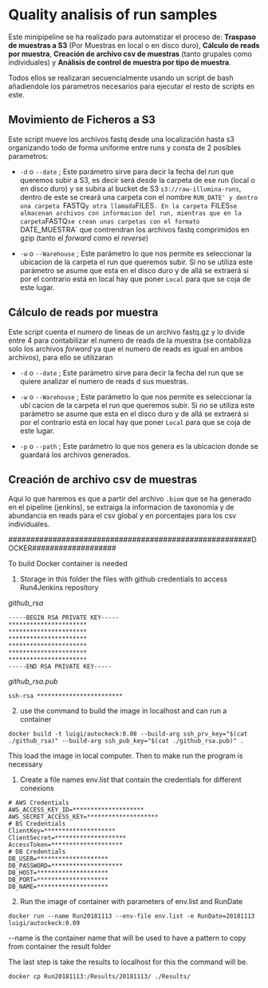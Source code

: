 # Quality analisis of run samples

Este minipipeline se ha realizado para automatizar el proceso de: **Traspaso de muestras a S3** (Por Muestras en local o en disco duro), **Cálculo de reads por muestra**, **Creación de archivo csv de muestras** (tanto grupales como individuales) y **Análisis de control de muestra por tipo de muestra**.

Todos ellos se realizaran secuencialmente usando un script de bash añadiendole los parametros necesarios para ejecutar el resto de scripts en este.

## Movimiento de Ficheros a S3


Este script mueve los archivos fastq desde una localización hasta s3 organizando todo de forma uniforme entre runs y consta de 2 posibles parametros:

- `-d` o `--date` ; Este parámetro sirve para decir la fecha del run que queremos subir a S3, es decir será desde la carpeta de ese run (local o en disco duro) y se subira al bucket de S3 `s3://raw-illumina-runs`, dentro de este se creará una carpeta con el nombre `RUN_DATE' y dentro una carpeta `FASTQ` y otra llamada `FILES`. En la carpeta `FILES` se almacenan archivos con informacion del run, mientras que en la carpeta `FASTQ`se crean unas carpetas con el formato `DATE_MUESTRA` que contrendran los archivos fastq comprimidos en gzip (tanto el *forward* como el *reverse*)

- `-w` o `--Warehouse` ; Este parámetro lo que nos permite es seleccionar la ubicacion de la carpeta el run que queremos subir. Si no se utiliza este parámetro se asume que esta en el disco duro y de allá se extraerá si por el contrario está en local hay que poner `Local` para que se coja de este lugar.

## Cálculo de reads por muestra

Este script cuenta el numero de lineas de un archivo fastq.gz y lo divide entre 4 para contabilizar el numero de reads de la muestra (se contabiliza solo los archivos *forward* ya que el numero de reads es igual en ambos archivos), para ello se utilizaran 

- `-d` o `--date` ; Este parámetro sirve para decir la fecha del run que se quiere analizar el numero de reads d sus muestras.

- `-w` o `--Warehouse` ; Este parámetro lo que nos permite es seleccionar la ubi
cacion de la carpeta el run que queremos subir. Si no se utiliza este parámetro se asume que esta en el disco duro y de allá se extraerá si por el contrario está en local hay que poner `Local` para que se coja de este lugar.

- `-p` o `--path` ; Este parámetro lo que nos genera es la ubicacion donde se guardará los archivos generados.

## Creación de archivo csv de muestras

Aqui lo que haremos es que a partir del archivo `.biom` que se ha generado en el pipeline (jenkins), se extraiga la informacion de taxonomia y de abundancia en reads para el csv global y en porcentajes para los csv individuales.




#######################################################DOCKER###################

To build Docker container is needed 
1. Storage in this folder the files with github credentials to access Run4Jenkins repository

*github_rsa*
```
-----BEGIN RSA PRIVATE KEY-----
**********************
**********************
**********************
**********************
**********************
**********************
-----END RSA PRIVATE KEY-----

```
*github_rsa.pub*
```
ssh-rsa ************************
```
2. use the command to build the image in localhost and can run a container

`docker build -t luigi/autockeck:0.08 --build-arg ssh_prv_key="$(cat ./github_rsa)" --build-arg ssh_pub_key="$(cat ./github_rsa.pub)" .`

This load the image in local computer. Then to make run the program is necessary

1. Create a file names env.list that contain the credentials for different conexions
```
# AWS Credentials
AWS_ACCESS_KEY_ID=********************
AWS_SECRET_ACCESS_KEY=********************
# BS Credentials
ClientKey=********************
ClientSecret=********************
AccessToken=********************
# DB Credentials
DB_USER=********************
DB_PASSWORD=********************
DB_HOST=********************
DB_PORT=********************
DB_NAME=********************

```
2. Run the image of container with parameters of env.list and RunDate

`docker run --name Run20181113 --env-file env.list -e RunDate=20181113 luigi/autockeck:0.09`

--name is the container name that will be used to have a pattern to copy from container the result folder

The last step is take the results to localhost for this the command will be.

`docker cp Run20181113:/Results/20181113/ ./Results/`

